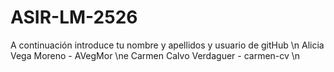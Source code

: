 # ASIR-LM-2526

A continuación introduce tu nombre y apellidos y usuario de gitHub \n
Alicia Vega Moreno - AVegMor  \ne
Carmen Calvo Verdaguer - carmen-cv \n
